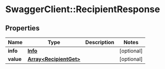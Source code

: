 # SwaggerClient::RecipientResponse

## Properties
Name | Type | Description | Notes
------------ | ------------- | ------------- | -------------
**info** | [**Info**](Info.md) |  | [optional] 
**value** | [**Array&lt;RecipientGet&gt;**](RecipientGet.md) |  | [optional] 


